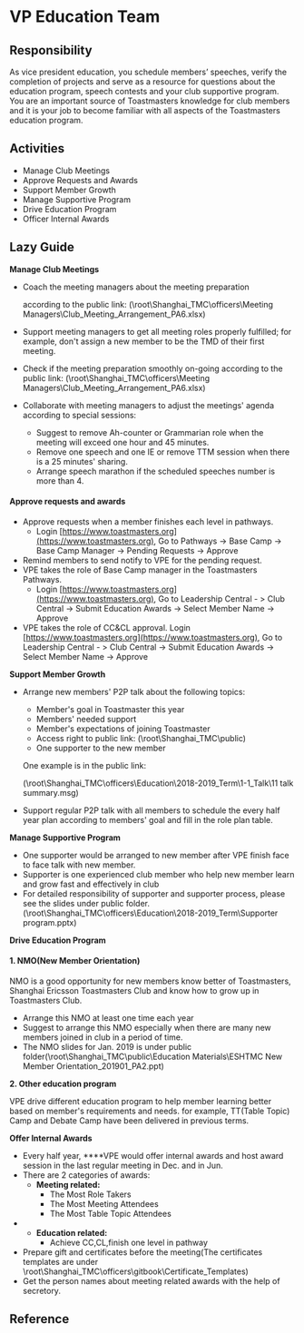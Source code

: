 # VP Education Team

## Responsibility 

As vice president education, you schedule members’ speeches, verify the completion of projects and serve as a resource for questions about the education program, speech contests and your club supportive program. You are an important source of Toastmasters knowledge for club members and it is your job to become familiar with all aspects of the Toastmasters education program.

## Activities

* Manage Club Meetings
* Approve Requests and Awards
* Support Member Growth
* Manage Supportive Program
* Drive Education Program
* Officer Internal Awards

## Lazy Guide 

**Manage Club Meetings**

* Coach the meeting managers about the meeting preparation 

  according to the public link: \(\\root\Shanghai\_TMC\officers\Meeting Managers\Club\_Meeting\_Arrangement\_PA6.xlsx\)

* Support meeting managers to get all meeting roles properly fulfilled; for example, don't assign a new member to be the TMD of their first meeting.
* Check if the meeting preparation smoothly on-going according to the public link: \(\\root\Shanghai\_TMC\officers\Meeting Managers\Club\_Meeting\_Arrangement\_PA6.xlsx\)
* Collaborate with meeting managers to adjust the meetings' agenda according to special sessions:

  * Suggest to remove Ah-counter or Grammarian role when the meeting will exceed one hour and 45 minutes.
  * Remove one speech and one IE or remove TTM session  when there is a 25 minutes' sharing.
  * Arrange speech marathon if the scheduled speeches number is more than 4.

#### Approve requests and awards

* Approve requests when a member finishes each level in pathways.
  * Login [https://www.toastmasters.org](https://www.toastmasters.org), Go to Pathways -&gt; Base Camp -&gt; Base Camp Manager -&gt; Pending Requests -&gt; Approve
* Remind members to send notify to VPE for the pending request.
* VPE takes the role of Base Camp manager in the Toastmasters Pathways. 
  * Login [https://www.toastmasters.org](https://www.toastmasters.org), Go to Leadership Central -    &gt; Club Central -&gt; Submit Education Awards -&gt; Select Member Name -&gt; Approve
* VPE takes the role of CC&CL approval. Login [https://www.toastmasters.org](https://www.toastmasters.org), Go to Leadership Central - &gt; Club Central -&gt; Submit Education Awards -&gt; Select Member Name -&gt; Approve

**Support Member Growth**

* Arrange new members' P2P talk about the following topics:

  * Member's goal in Toastmaster this year
  * Members' needed support
  * Member's expectations of joining Toastmaster
  * Access right to public link: \(\root\Shanghai\_TMC\public\)
  * One supporter to the new member

  One example is in the public link:

  \(\\root\Shanghai\_TMC\officers\Education\2018-2019\_Term\1-1\_Talk\11 talk summary.msg\)

* Support regular P2P talk with all members to schedule the every half year plan according to members' goal and fill in the role plan table.

**Manage Supportive Program**

* One supporter would be arranged to new member after VPE finish face to face talk with new member.
* Supporter is one experienced club member who help new member learn and grow fast and effectively in club
* For detailed responsibility of supporter and supporter process, please see the slides under public folder.\(\\root\Shanghai\_TMC\officers\Education\2018-2019\_Term\Supporter program.pptx\)

**Drive Education Program**

#### **1. NMO\(New Member Orientation\)**

NMO is a good opportunity for new members know better of Toastmasters, Shanghai Ericsson Toastmasters Club and know how to grow up in Toastmasters Club.

* Arrange this NMO at least one time each year
* Suggest to arrange this NMO especially when there are many new members joined in club in a period of time.
* The NMO slides for Jan. 2019 is under public folder\(\root\Shanghai\_TMC\public\Education Materials\ESHTMC New Member Orientation\_201901\_PA2.ppt\)

**2.  Other education program**

VPE drive different education program to help member learning better based on member's requirements and needs. for example, TT\(Table Topic\) Camp and Debate Camp have been delivered in previous terms.

**Offer Internal Awards**

* Every half year, ****VPE would offer internal awards and host award session in the last regular meeting in Dec. and in Jun.
* There are 2 categories of awards:
  * **Meeting related:**
    * The Most Role Takers 
    * The Most Meeting Attendees 
    * The Most Table Topic Attendees
* * **Education related:** 
    * Achieve CC,CL,finish one level in pathway
* Prepare gift and certificates before the meeting\(The certificates templates are under \root\Shanghai\_TMC\officers\gitbook\Certificate\_Templates\)
* Get the person names about meeting related awards with the help of secretory.

## Reference

